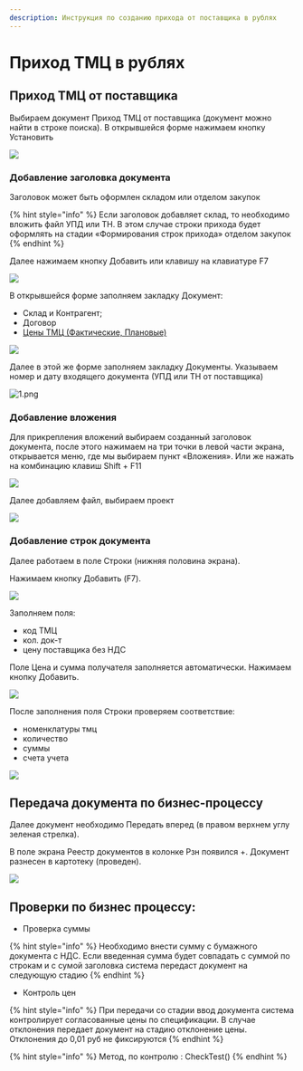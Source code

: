 ```yaml
---
description: Инструкция по созданию прихода от поставщика в рублях
---
```


# Приход ТМЦ в рублях

## **Приход ТМЦ от поставщика**

Выбираем документ Приход ТМЦ от поставщика (документ можно найти в строке поиска). В открывшейся форме нажимаем кнопку Установить

![](<../../../../.gitbook/assets/1 (133).png>)

### Добавление заголовка документа



Заголовок может быть оформлен складом или отделом закупок

{% hint style="info" %}
Если заголовок добавляет склад, то необходимо вложить файл УПД или ТН. В этом случае строки прихода будет оформлять на стадии «Формирования строк прихода» отделом закупок
{% endhint %}

Далее нажимаем кнопку Добавить или клавишу на клавиатуре F7

![](<../../../../.gitbook/assets/2 (47).png>)

В открывшейся форме заполняем закладку Документ:

* Склад и Контрагент;
* Договор
* [Цены ТМЦ (Фактические, Плановые)](../vnesenie-fakticheskikh-cen.md)

![](<../../../../.gitbook/assets/image (214).png>)

Далее в этой же форме заполняем закладку Документы. Указываем номер и дату входящего документа (УПД или ТН от поставщика)

![1.png](<../../../../.gitbook/assets/4 (38).png>)

### Добавление вложения

Для прикрепления вложений выбираем созданный заголовок документа, после этого нажимаем на три точки в левой части экрана, открывается меню, где мы выбираем пункт «Вложения». Или же нажать на комбинацию клавиш Shift + F11

![](https://firebasestorage.googleapis.com/v0/b/gitbook-x-prod.appspot.com/o/spaces%2F-MBaL4-sguLCzbQd3FRY%2Fuploads%2F13CurI4taZabRgBIFlSK%2Ffile.png?alt=media)

Далее добавляем файл, выбираем проект

![](https://firebasestorage.googleapis.com/v0/b/gitbook-x-prod.appspot.com/o/spaces%2F-MBaL4-sguLCzbQd3FRY%2Fuploads%2FevTpew7bwp6RlmUSkRfe%2Ffile.png?alt=media)

### Добавление строк документа

Далее работаем в поле Строки (нижняя половина экрана).

Нажимаем кнопку Добавить (F7).

![](<../../../../.gitbook/assets/5 (71).png>)

Заполняем поля:

* код ТМЦ
* кол. док-т
* цену поставщика без НДС

&#x20;Поле Цена и сумма получателя заполняется автоматически. Нажимаем кнопку Добавить.

![](<../../../../.gitbook/assets/6 (26).png>)

После заполнения поля Строки проверяем соответствие:

* номенклатуры тмц
* количество
* суммы
* счета учета

![](<../../../../.gitbook/assets/7 (49).png>)

## Передача документа по бизнес-процессу

Далее документ необходимо Передать вперед (в правом верхнем углу зеленая стрелка).

В поле экрана Реестр документов в колонке Рзн появился +. Документ разнесен в картотеку (проведен).

![](<../../../../.gitbook/assets/8 (18).png>)

## Проверки по бизнес процессу:

* Проверка суммы

{% hint style="info" %}
Необходимо внести сумму с бумажного документа с НДС. Если введенная сумма будет совпадать с суммой по строкам и с сумой заголовка система передаст документ на следующую стадию
{% endhint %}

* Контроль цен

{% hint style="info" %}
При передачи со стадии ввод документа система контролирует согласованные цены по спецификации. В случае отклонения передает документ на стадию отклонение цены. Отклонения до 0,01 руб не фиксируются
{% endhint %}

{% hint style="info" %}
Метод, по контролю : CheckTest()
{% endhint %}

